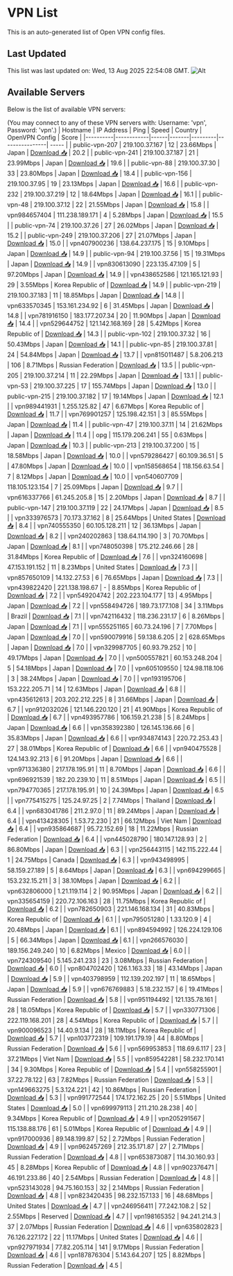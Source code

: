 # VPN List

This is an auto-generated list of Open VPN config files.

## Last Updated

This list was last updated on: Wed, 13 Aug 2025 22:54:08 GMT.
![Alt](https://repobeats.axiom.co/api/embed/186b98318ef1479477931607c1ad7d823f12451f.svg "Repobeats analytics image")

## Available Servers

Below is the list of available VPN servers:

(You may connect to any of these VPN servers with: Username: 'vpn', Password: 'vpn'.)
| Hostname | IP Address | Ping | Speed | Country | OpenVPN Config | Score |
|----------|------------|------|-------|---------|----------------| ----- |
| public-vpn-207 | 219.100.37.167 | 12 | 23.66Mbps | Japan | [Download 📥](./configs/server_0_JP.ovpn) | 20.2 |
| public-vpn-241 | 219.100.37.187 | 21 | 23.99Mbps | Japan | [Download 📥](./configs/server_1_JP.ovpn) | 19.6 |
| public-vpn-88 | 219.100.37.30 | 33 | 23.80Mbps | Japan | [Download 📥](./configs/server_2_JP.ovpn) | 18.4 |
| public-vpn-156 | 219.100.37.95 | 19 | 23.13Mbps | Japan | [Download 📥](./configs/server_3_JP.ovpn) | 16.6 |
| public-vpn-232 | 219.100.37.219 | 12 | 18.64Mbps | Japan | [Download 📥](./configs/server_4_JP.ovpn) | 16.1 |
| public-vpn-48 | 219.100.37.12 | 22 | 21.55Mbps | Japan | [Download 📥](./configs/server_5_JP.ovpn) | 15.8 |
| vpn984657404 | 111.238.189.171 | 4 | 5.28Mbps | Japan | [Download 📥](./configs/server_6_JP.ovpn) | 15.5 |
| public-vpn-74 | 219.100.37.26 | 27 | 26.02Mbps | Japan | [Download 📥](./configs/server_7_JP.ovpn) | 15.2 |
| public-vpn-249 | 219.100.37.206 | 27 | 21.07Mbps | Japan | [Download 📥](./configs/server_8_JP.ovpn) | 15.0 |
| vpn407900236 | 138.64.237.175 | 15 | 9.10Mbps | Japan | [Download 📥](./configs/server_9_JP.ovpn) | 14.9 |
| public-vpn-94 | 219.100.37.56 | 15 | 19.31Mbps | Japan | [Download 📥](./configs/server_10_JP.ovpn) | 14.9 |
| vpn830613090 | 223.135.47.109 | 5 | 97.20Mbps | Japan | [Download 📥](./configs/server_11_JP.ovpn) | 14.9 |
| vpn438652586 | 121.165.121.93 | 29 | 3.55Mbps | Korea Republic of | [Download 📥](./configs/server_12_KR.ovpn) | 14.9 |
| public-vpn-219 | 219.100.37.183 | 11 | 18.85Mbps | Japan | [Download 📥](./configs/server_13_JP.ovpn) | 14.8 |
| vpn633570345 | 153.161.234.92 | 6 | 31.45Mbps | Japan | [Download 📥](./configs/server_14_JP.ovpn) | 14.8 |
| vpn781916150 | 183.177.207.34 | 20 | 11.90Mbps | Japan | [Download 📥](./configs/server_15_JP.ovpn) | 14.4 |
| vpn529644752 | 121.142.168.169 | 28 | 5.42Mbps | Korea Republic of | [Download 📥](./configs/server_16_KR.ovpn) | 14.3 |
| public-vpn-102 | 219.100.37.32 | 16 | 50.43Mbps | Japan | [Download 📥](./configs/server_17_JP.ovpn) | 14.1 |
| public-vpn-85 | 219.100.37.81 | 24 | 54.84Mbps | Japan | [Download 📥](./configs/server_18_JP.ovpn) | 13.7 |
| vpn815011487 | 5.8.206.213 | 106 | 8.71Mbps | Russian Federation | [Download 📥](./configs/server_19_RU.ovpn) | 13.5 |
| public-vpn-205 | 219.100.37.214 | 11 | 22.29Mbps | Japan | [Download 📥](./configs/server_20_JP.ovpn) | 13.1 |
| public-vpn-53 | 219.100.37.225 | 17 | 155.74Mbps | Japan | [Download 📥](./configs/server_21_JP.ovpn) | 13.0 |
| public-vpn-215 | 219.100.37.182 | 17 | 19.14Mbps | Japan | [Download 📥](./configs/server_22_JP.ovpn) | 12.1 |
| vpn989441931 | 1.255.125.82 | 47 | 6.67Mbps | Korea Republic of | [Download 📥](./configs/server_23_KR.ovpn) | 11.7 |
| vpn769901257 | 125.198.42.151 | 3 | 85.55Mbps | Japan | [Download 📥](./configs/server_24_JP.ovpn) | 11.4 |
| public-vpn-47 | 219.100.37.11 | 14 | 21.62Mbps | Japan | [Download 📥](./configs/server_25_JP.ovpn) | 11.4 |
| opg | 115.179.206.241 | 55 | 0.63Mbps | Japan | [Download 📥](./configs/server_26_JP.ovpn) | 10.3 |
| public-vpn-213 | 219.100.37.200 | 15 | 18.58Mbps | Japan | [Download 📥](./configs/server_27_JP.ovpn) | 10.0 |
| vpn579286427 | 60.109.36.51 | 5 | 47.80Mbps | Japan | [Download 📥](./configs/server_28_JP.ovpn) | 10.0 |
| vpn158568654 | 118.156.63.54 | 7 | 8.12Mbps | Japan | [Download 📥](./configs/server_29_JP.ovpn) | 10.0 |
| vpn540607709 | 118.105.123.154 | 7 | 25.09Mbps | Japan | [Download 📥](./configs/server_30_JP.ovpn) | 9.7 |
| vpn616337766 | 61.245.205.8 | 15 | 2.20Mbps | Japan | [Download 📥](./configs/server_31_JP.ovpn) | 8.7 |
| public-vpn-147 | 219.100.37.119 | 22 | 24.17Mbps | Japan | [Download 📥](./configs/server_32_JP.ovpn) | 8.5 |
| vpn333976573 | 70.173.37.162 | 8 | 25.64Mbps | United States | [Download 📥](./configs/server_33_US.ovpn) | 8.4 |
| vpn740555350 | 60.105.128.211 | 12 | 36.13Mbps | Japan | [Download 📥](./configs/server_34_JP.ovpn) | 8.2 |
| vpn240202863 | 138.64.114.190 | 3 | 70.70Mbps | Japan | [Download 📥](./configs/server_35_JP.ovpn) | 8.1 |
| vpn748050398 | 175.212.246.66 | 28 | 31.84Mbps | Korea Republic of | [Download 📥](./configs/server_36_KR.ovpn) | 7.6 |
| vpn324160698 | 47.153.191.152 | 11 | 8.23Mbps | United States | [Download 📥](./configs/server_37_US.ovpn) | 7.3 |
| vpn857650109 | 14.132.27.53 | 6 | 76.65Mbps | Japan | [Download 📥](./configs/server_38_JP.ovpn) | 7.3 |
| vpn439822420 | 221.138.198.67 | - | 8.85Mbps | Korea Republic of | [Download 📥](./configs/server_39_KR.ovpn) | 7.2 |
| vpn549204742 | 202.223.104.177 | 13 | 4.95Mbps | Japan | [Download 📥](./configs/server_40_JP.ovpn) | 7.2 |
| vpn558494726 | 189.73.177.108 | 34 | 3.11Mbps | Brazil | [Download 📥](./configs/server_41_BR.ovpn) | 7.1 |
| vpn742116432 | 118.236.231.17 | 6 | 8.26Mbps | Japan | [Download 📥](./configs/server_42_JP.ovpn) | 7.1 |
| vpn555251165 | 60.73.24.196 | 7 | 7.70Mbps | Japan | [Download 📥](./configs/server_43_JP.ovpn) | 7.0 |
| vpn590079916 | 59.138.6.205 | 2 | 628.65Mbps | Japan | [Download 📥](./configs/server_44_JP.ovpn) | 7.0 |
| vpn329987705 | 60.93.79.252 | 10 | 49.17Mbps | Japan | [Download 📥](./configs/server_45_JP.ovpn) | 7.0 |
| vpn500557821 | 60.153.248.204 | 5 | 54.18Mbps | Japan | [Download 📥](./configs/server_46_JP.ovpn) | 7.0 |
| vpn605109550 | 124.98.118.106 | 3 | 38.24Mbps | Japan | [Download 📥](./configs/server_47_JP.ovpn) | 7.0 |
| vpn193195706 | 153.222.205.71 | 14 | 12.63Mbps | Japan | [Download 📥](./configs/server_48_JP.ovpn) | 6.8 |
| vpn435612613 | 203.202.212.225 | 8 | 31.66Mbps | Japan | [Download 📥](./configs/server_49_JP.ovpn) | 6.7 |
| vpn912032026 | 121.146.220.120 | 21 | 41.90Mbps | Korea Republic of | [Download 📥](./configs/server_50_KR.ovpn) | 6.7 |
| vpn493957786 | 106.159.21.238 | 5 | 8.24Mbps | Japan | [Download 📥](./configs/server_51_JP.ovpn) | 6.6 |
| vpn358392380 | 126.145.136.66 | 6 | 35.83Mbps | Japan | [Download 📥](./configs/server_52_JP.ovpn) | 6.6 |
| vpn934874143 | 220.72.253.43 | 27 | 38.01Mbps | Korea Republic of | [Download 📥](./configs/server_53_KR.ovpn) | 6.6 |
| vpn940475528 | 124.143.92.213 | 6 | 91.20Mbps | Japan | [Download 📥](./configs/server_54_JP.ovpn) | 6.6 |
| vpn971336380 | 217.178.195.91 | 11 | 8.70Mbps | Japan | [Download 📥](./configs/server_55_JP.ovpn) | 6.6 |
| vpn696921539 | 182.20.239.10 | 11 | 8.51Mbps | Japan | [Download 📥](./configs/server_56_JP.ovpn) | 6.5 |
| vpn794770365 | 217.178.195.91 | 10 | 24.39Mbps | Japan | [Download 📥](./configs/server_57_JP.ovpn) | 6.5 |
| vpn775415275 | 125.24.97.25 | 2 | 7.74Mbps | Thailand | [Download 📥](./configs/server_58_TH.ovpn) | 6.4 |
| vpn683041786 | 211.2.97.0 | 11 | 89.24Mbps | Japan | [Download 📥](./configs/server_59_JP.ovpn) | 6.4 |
| vpn413428305 | 1.53.72.230 | 21 | 66.12Mbps | Viet Nam | [Download 📥](./configs/server_60_VN.ovpn) | 6.4 |
| vpn935864687 | 95.72.152.69 | 18 | 11.22Mbps | Russian Federation | [Download 📥](./configs/server_61_RU.ovpn) | 6.4 |
| vpn445028790 | 180.147.128.93 | 2 | 86.80Mbps | Japan | [Download 📥](./configs/server_62_JP.ovpn) | 6.3 |
| vpn256443115 | 142.115.222.44 | 1 | 24.75Mbps | Canada | [Download 📥](./configs/server_63_CA.ovpn) | 6.3 |
| vpn943498995 | 58.159.27.189 | 5 | 8.64Mbps | Japan | [Download 📥](./configs/server_64_JP.ovpn) | 6.3 |
| vpn694299665 | 153.232.15.211 | 3 | 38.10Mbps | Japan | [Download 📥](./configs/server_65_JP.ovpn) | 6.2 |
| vpn632806000 | 1.21.119.114 | 2 | 90.95Mbps | Japan | [Download 📥](./configs/server_66_JP.ovpn) | 6.2 |
| vpn335654159 | 220.72.106.163 | 28 | 11.75Mbps | Korea Republic of | [Download 📥](./configs/server_67_KR.ovpn) | 6.2 |
| vpn782650903 | 221.146.168.134 | 31 | 40.83Mbps | Korea Republic of | [Download 📥](./configs/server_68_KR.ovpn) | 6.1 |
| vpn795051280 | 1.33.120.9 | 4 | 20.48Mbps | Japan | [Download 📥](./configs/server_69_JP.ovpn) | 6.1 |
| vpn894594992 | 126.224.129.106 | 5 | 66.34Mbps | Japan | [Download 📥](./configs/server_70_JP.ovpn) | 6.1 |
| vpn266576030 | 189.156.249.240 | 10 | 6.82Mbps | Mexico | [Download 📥](./configs/server_71_MX.ovpn) | 6.0 |
| vpn724309540 | 5.145.241.233 | 23 | 3.08Mbps | Russian Federation | [Download 📥](./configs/server_72_RU.ovpn) | 6.0 |
| vpn804702420 | 126.1.163.33 | 18 | 43.14Mbps | Japan | [Download 📥](./configs/server_73_JP.ovpn) | 5.9 |
| vpn403798959 | 112.139.202.197 | 11 | 18.65Mbps | Japan | [Download 📥](./configs/server_74_JP.ovpn) | 5.9 |
| vpn676769883 | 5.18.232.157 | 6 | 19.41Mbps | Russian Federation | [Download 📥](./configs/server_75_RU.ovpn) | 5.8 |
| vpn951194492 | 121.135.78.161 | 28 | 18.05Mbps | Korea Republic of | [Download 📥](./configs/server_76_KR.ovpn) | 5.7 |
| vpn330771306 | 222.119.168.201 | 28 | 4.54Mbps | Korea Republic of | [Download 📥](./configs/server_77_KR.ovpn) | 5.7 |
| vpn900096523 | 14.40.9.134 | 28 | 18.11Mbps | Korea Republic of | [Download 📥](./configs/server_78_KR.ovpn) | 5.7 |
| vpn103772319 | 109.191.179.19 | 44 | 8.80Mbps | Russian Federation | [Download 📥](./configs/server_79_RU.ovpn) | 5.6 |
| vpn569953853 | 118.69.6.117 | 23 | 37.21Mbps | Viet Nam | [Download 📥](./configs/server_80_VN.ovpn) | 5.5 |
| vpn859542281 | 58.232.170.141 | 34 | 9.30Mbps | Korea Republic of | [Download 📥](./configs/server_81_KR.ovpn) | 5.4 |
| vpn558255901 | 37.22.78.122 | 63 | 7.82Mbps | Russian Federation | [Download 📥](./configs/server_82_RU.ovpn) | 5.3 |
| vpn149663275 | 5.3.124.221 | 42 | 10.86Mbps | Russian Federation | [Download 📥](./configs/server_83_RU.ovpn) | 5.3 |
| vpn991772544 | 174.172.162.25 | 20 | 5.51Mbps | United States | [Download 📥](./configs/server_84_US.ovpn) | 5.0 |
| vpn699979113 | 211.210.28.238 | 40 | 9.34Mbps | Korea Republic of | [Download 📥](./configs/server_85_KR.ovpn) | 4.9 |
| vpn205291567 | 115.138.88.176 | 61 | 5.01Mbps | Korea Republic of | [Download 📥](./configs/server_86_KR.ovpn) | 4.9 |
| vpn917000936 | 89.148.199.87 | 52 | 2.72Mbps | Russian Federation | [Download 📥](./configs/server_87_RU.ovpn) | 4.9 |
| vpn962457269 | 212.35.171.87 | 27 | 2.71Mbps | Russian Federation | [Download 📥](./configs/server_88_RU.ovpn) | 4.8 |
| vpn653873087 | 114.30.160.93 | 45 | 8.28Mbps | Korea Republic of | [Download 📥](./configs/server_89_KR.ovpn) | 4.8 |
| vpn902376471 | 46.191.233.86 | 40 | 2.54Mbps | Russian Federation | [Download 📥](./configs/server_90_RU.ovpn) | 4.8 |
| vpn523143028 | 94.75.160.153 | 32 | 2.14Mbps | Russian Federation | [Download 📥](./configs/server_91_RU.ovpn) | 4.8 |
| vpn823420435 | 98.232.157.133 | 16 | 48.68Mbps | United States | [Download 📥](./configs/server_92_US.ovpn) | 4.7 |
| vpn246956411 | 77.242.108.2 | 52 | 2.55Mbps | Reserved | [Download 📥](./configs/server_93_ZZ.ovpn) | 4.7 |
| vpn198165352 | 94.241.214.3 | 37 | 2.07Mbps | Russian Federation | [Download 📥](./configs/server_94_RU.ovpn) | 4.6 |
| vpn635802823 | 76.126.227.172 | 22 | 11.17Mbps | United States | [Download 📥](./configs/server_95_US.ovpn) | 4.6 |
| vpn927971934 | 77.82.205.114 | 141 | 9.17Mbps | Russian Federation | [Download 📥](./configs/server_96_RU.ovpn) | 4.6 |
| vpn187876304 | 5.143.64.207 | 125 | 8.82Mbps | Russian Federation | [Download 📥](./configs/server_97_RU.ovpn) | 4.5 |
